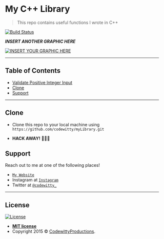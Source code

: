 # My C++ Library

> This repo contains useful functions I wrote in C++


[![Build Status](http://img.shields.io/travis/badges/badgerbadgerbadger.svg?style=flat-square)](https://travis-ci.org/badges/badgerbadgerbadger)

***INSERT ANOTHER GRAPHIC HERE***

[![INSERT YOUR GRAPHIC HERE](http://i.imgur.com/dt8AUb6.png)]()

---

## Table of Contents 

- <a href="https://github.com/codewitty/myLibrary/blob/master/validate_number_input.cpp" target="_blank">Validate Positive Integer Input</a> 
- [Clone](#Clone)
- [Support](#Support)


---

## Clone

- Clone this repo to your local machine using `https://github.com/codewitty/myLibrary.git`


- **HACK AWAY!** 🔨🔨🔨

## Support

Reach out to me at one of the following places!

- <a href="https://codewitty.github.io/resume/" target="_blank">`My Website`</a>
- Instagram at <a href="https://www.instagram.com/drawntowildplaces/" target="_blank">`Instagram`</a>
- Twitter at <a href="https://twitter.com/codewitty_" target="_blank">`@codewitty_`</a>

---

## License

[![License](http://img.shields.io/:license-mit-blue.svg?style=flat-square)](http://badges.mit-license.org)

- **[MIT license](http://opensource.org/licenses/mit-license.php)**
- Copyright 2015 © <a href="https://codewitty.github.io/resume/" target="_blank">CodewittyProductions</a>.
